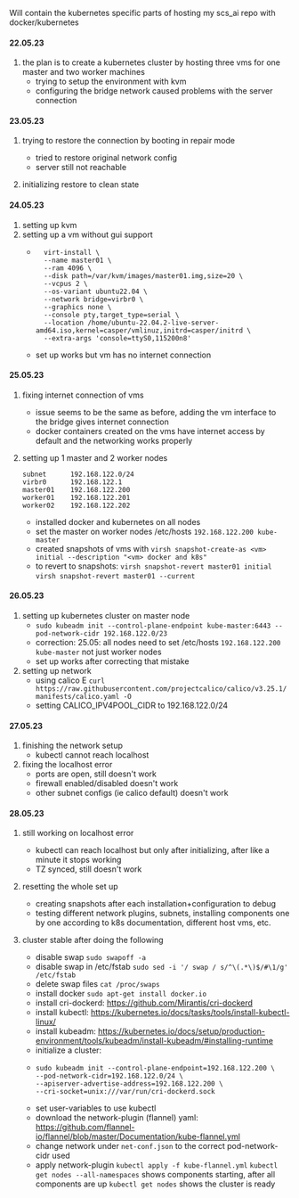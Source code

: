 Will contain the kubernetes specific parts of hosting my scs_ai repo with docker/kubernetes

#### 22.05.23

1. the plan is to create a kubernetes cluster by hosting three vms for one master and two worker machines
    - trying to setup the environment with kvm
    - configuring the bridge network caused problems with the server connection

#### 23.05.23

1. trying to restore the connection by booting in repair mode
    - tried to restore original network config
    - server still not reachable

2. initializing restore to clean state

#### 24.05.23

1. setting up kvm
2. setting up a vm without gui support
    - ```
        virt-install \
        --name master01 \
        --ram 4096 \
        --disk path=/var/kvm/images/master01.img,size=20 \
        --vcpus 2 \
        --os-variant ubuntu22.04 \
        --network bridge=virbr0 \
        --graphics none \
        --console pty,target_type=serial \
        --location /home/ubuntu-22.04.2-live-server-amd64.iso,kernel=casper/vmlinuz,initrd=casper/initrd \
        --extra-args 'console=ttyS0,115200n8'
      ```
    - set up works but vm has no internet connection

#### 25.05.23

1. fixing internet connection of vms
    - issue seems to be the same as before, adding the vm interface to the bridge gives internet connection
    - docker containers created on the vms have internet access by default and the networking works properly

2. setting up 1 master and 2 worker nodes
    ```
    subnet      192.168.122.0/24
    virbr0      192.168.122.1
    master01    192.168.122.200
    worker01    192.168.122.201
    worker02    192.168.122.202
    ```
    - installed docker and kubernetes on all nodes
    - set the master on worker nodes /etc/hosts `192.168.122.200 kube-master`
    - created snapshots of vms with `virsh snapshot-create-as <vm> initial --description "<vm> docker and k8s"`
     - to revert to snapshots:
     `virsh snapshot-revert master01 initial`
     `virsh snapshot-revert master01 --current`

#### 26.05.23

1. setting up kubernetes cluster on master node 
    - `sudo kubeadm init --control-plane-endpoint kube-master:6443 --pod-network-cidr 192.168.122.0/23`
    - correction: 25.05: all nodes need to set /etc/hosts `192.168.122.200 kube-master` not just worker nodes
    - set up works after correcting that mistake
2. setting up network
    - using calico E `curl https://raw.githubusercontent.com/projectcalico/calico/v3.25.1/manifests/calico.yaml -O`
    - setting CALICO_IPV4POOL_CIDR to 192.168.122.0/24

#### 27.05.23

1. finishing the network setup
    - kubectl cannot reach localhost
2. fixing the localhost error
    - ports are open, still doesn't work
    - firewall enabled/disabled doesn't work
    - other subnet configs (ie calico default) doesn't work

#### 28.05.23

1. still working on localhost error
    - kubectl can reach localhost but only after initializing, after like a minute it stops working
    - TZ synced, still doesn't work

2. resetting the whole set up
    - creating snapshots after each installation+configuration to debug
    - testing different network plugins, subnets, installing components one by one according to k8s documentation, different host vms, etc.

3. cluster stable after doing the following
    - disable swap `sudo swapoff -a`
    - disable swap in /etc/fstab `sudo sed -i '/ swap / s/^\(.*\)$/#\1/g' /etc/fstab`
    - delete swap files `cat /proc/swaps`
    - install docker `sudo apt-get install docker.io`
    - install cri-dockerd: https://github.com/Mirantis/cri-dockerd
    - install kubectl: https://kubernetes.io/docs/tasks/tools/install-kubectl-linux/
    - install kubeadm: https://kubernetes.io/docs/setup/production-environment/tools/kubeadm/install-kubeadm/#installing-runtime
    - initialize a cluster:
    - ```
      sudo kubeadm init --control-plane-endpoint=192.168.122.200 \
      --pod-network-cidr=192.168.122.0/24 \
      --apiserver-advertise-address=192.168.122.200 \
      --cri-socket=unix:///var/run/cri-dockerd.sock
      ```
    - set user-variables to use kubectl
    - download the network-plugin (flannel) yaml: https://github.com/flannel-io/flannel/blob/master/Documentation/kube-flannel.yml
    - change network under `net-conf.json` to the correct pod-network-cidr used
    - apply network-plugin `kubectl apply -f kube-flannel.yml`
 `kubectl get nodes --all-namespaces` shows components starting, after all components are up `kubectl get nodes` shows the cluster is ready
